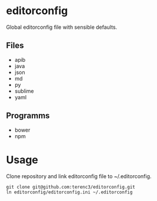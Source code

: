 # editorconfig
Global editorconfig file with sensible defaults.

## Files
* apib
* java
* json
* md
* py
* sublime
* yaml

## Programms
* bower
* npm

# Usage
Clone repository and link editorconfig file to ~/.editorconfig.

```
git clone git@github.com:terenc3/editorconfig.git
ln editorconfig/editorconfig.ini ~/.editorconfig
```

